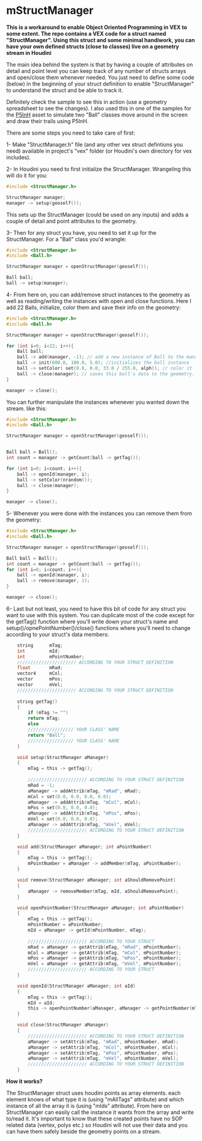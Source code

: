 # mStructManager

**This is a workaround to enable Object Oriented Programming in VEX to some extent. The repo contains a VEX code for a struct named "StructManager". Using this struct and some minimal handiwork, you can have your own defined structs (close to classes) live on a geometry stream in Houdini**

The main idea behind the system is that by having a couple of attributes on detail and point level you can keep track of any number of structs arrays and open/close them whenever needed. You just need to define some code (below) in the beginning of your struct definition to enable "StructManager" to understand the struct and be able to track it.

Definitely check the sample to see this in action (use a geometry spreadsheet to see the changes). I also used this in one of the samples for the [P5InH](https://github.com/kino-dome/P5InH) asset to simulate two "Ball" classes move around in the screen and draw their trails using P5InH.

There are some steps you need to take care of first:

1- Make "StructManager.h" file (and any other vex struct defintions you need) available in project's "vex" folder (or Houdini's own directory for vex includes).

2- In Houdini you need to first initialize the StructManager. Wrangeling this will do it for you:
```C
#include <StructManager.h>

StructManager manager;
manager -> setup(geoself());
```
This sets up the StructManager (could be used on any inputs) and adds a couple of detail and point attributes to the geometry.

3- Then for any struct you have, you need to set it up for the StructManager. For a "Ball" class you'd wrangle:
```C
#include <StructManager.h>
#include <Ball.h>

StructManager manager = openStructManager(geoself());

Ball ball;
ball -> setup(manager);
```

4- From here on, you can add/remove struct instances to the geometry as well as reading/writing the instances with open and close functions. Here I add 22 Balls, initialize, color them and save their info on the geometry:

```C
#include <StructManager.h>
#include <Ball.h>

StructManager manager = openStructManager(geoself());

for (int i=0; i<22; i++){
    Ball ball;
    ball -> add(manager, -1); // add a new instance of Ball to the manager
    ball -> init(600.0, 100.0, 5.0); //initializes the ball instance
    ball -> setColor( set(0.0, 0.0, 33.0 / 255.0, alph)); // color it
    ball -> close(manager); // saves this ball's data to the geometry. IMPORTANT TO HAVE !
}

manager -> close();
```

You can further manipulate the instances whenever you wanted down the stream. like this:
```C
#include <StructManager.h>
#include <Ball.h>

StructManager manager = openStructManager(geoself());


Ball ball = Ball(); 
int count = manager -> getCount(ball -> getTag());

for (int i=0; i<count; i++){
    ball -> openId(manager, i);
    ball -> setColor(nrandom());
    ball -> close(manager);
}

manager -> close();
```
5- Whenever you were done with the instances you can remove them from the geometry:
```C
#include <StructManager.h>
#include <Ball.h>

StructManager manager = openStructManager(geoself());

Ball ball = Ball(); 
int count = manager -> getCount(ball -> getTag());
for (int i=0; i<count; i++){
    ball -> openId(manager, i);
    ball -> remove(manager, 1);
}

manager -> close();
```

6- Last but not least, you need to have this bit of code for any struct you want to use with this system. You can duplicate most of the code except for the getTag() function where you'll write down your struct's name and setup()/opnePointNumber()/close() functions where you'll need to change according to your struct's data members:

```C
    string      mTag;
    int         mId;
    int         mPointNumber;
    ////////////////////// ACCORDING TO YOUR STRUCT DEFINITION
    float       mRad; 
    vector4     mCol;
    vector      mPos;
    vector      mVel;
    ////////////////////// ACCORDING TO YOUR STRUCT DEFINITION
    
    string getTag()
    {
        if (mTag != "")
        return mTag;
        else
        ///////////////// YOUR CLASS' NAME
        return "Ball";
        ///////////////// YOUR CLASS' NAME
    }

    void setup(StructManager aManager)
    {
        mTag = this -> getTag();
        
        ////////////////////// ACCORDING TO YOUR STRUCT DEFINITION
        mRad = -1;
        aManager -> addAttrib(mTag, "mRad", mRad);
        mCol = set(0.0, 0.0, 0.0, 0.0);
        aManager -> addAttrib(mTag, "mCol", mCol);
        mPos = set(0.0, 0.0, 0.0);
        aManager -> addAttrib(mTag, "mPos", mPos);
        mVel = set(0.0, 0.0, 0.0);
        aManager -> addAttrib(mTag, "mVel", mVel);
        ////////////////////// ACCORDING TO YOUR STRUCT DEFINITION
    }

    void add(StructManager aManager; int aPointNumber)
    {
        mTag = this -> getTag();
        mPointNumber = aManager -> addMember(mTag, aPointNumber);
    }

    void remove(StructManager aManager; int aShouldRemovePoint)
    {
        aManager -> removeMember(mTag, mId, aShouldRemovePoint);
    }

    void openPointNumber(StructManager aManager; int aPointNumber)
    {
        mTag = this -> getTag();
        mPointNumber = aPointNumber;
        mId = aManager -> getId(mPointNumber, mTag);
        
        ////////////////////// ACCORDING TO YOUR STRUCT
        mRad = aManager -> getAttrib(mTag, "mRad", mPointNumber);
        mCol = aManager -> getAttrib(mTag, "mCol", mPointNumber);
        mPos = aManager -> getAttrib(mTag, "mPos", mPointNumber);
        mVel = aManager -> getAttrib(mTag, "mVel", mPointNumber);
        ////////////////////// ACCORDING TO YOUR STRUCT
    }

    void openId(StructManager aManager; int aId)
    {
        mTag = this -> getTag();
        mId = aId;
        this -> openPointNumber(aManager, aManager -> getPointNumber(mTag, mId));
    }

    void close(StructManager aManager)
    {   
        ////////////////////// ACCORDING TO YOUR STRUCT DEFINITION
        aManager -> setAttrib(mTag, "mRad", mPointNumber, mRad);
        aManager -> setAttrib(mTag, "mCol", mPointNumber, mCol);
        aManager -> setAttrib(mTag, "mPos", mPointNumber, mPos);
        aManager -> setAttrib(mTag, "mVel", mPointNumber, mVel);
        ////////////////////// ACCORDING TO YOUR STRUCT DEFINITION
    }
```

**How it works?**

The StructManager struct uses houdini points as array elements. each element knows of what type it is (using "mAllTags" attribute) and which instance of all the array it is (using "mIds" attribute). From here on StructManager can easily call the instance it wants from the array and write to/read it. It's important to know that these created points have no SOP related data (vertex, polys etc.) so Houdini will not use their data and you can have them safely beside the geometry points on a stream.


